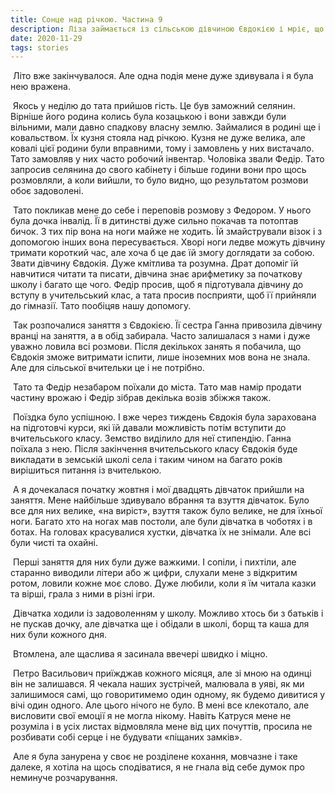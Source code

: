 ```yaml
---
title: Сонце над річкою. Частина 9
description: Ліза займається із сільською дівчиною Євдокією і мріє, що той, кого вона кохає подивиться на неї і відповість взаємністю
date: 2020-11-29
tags: stories
---
```


​    Літо вже закінчувалося. Але одна подія мене дуже здивувала і я була нею вражена. 

​    Якось у неділю до тата прийшов гість. Це був заможний селянин. Вірніше його родина колись була козацькою і вони завжди були вільними, мали давно спадкову власну землю. Займалися в родині ще і ковальством. Їх кузня стояла над річкою. Кузня не дуже велика, але ковалі цієї родини були вправними, тому і замовлень у них вистачало. Тато замовляв у них часто робочий інвентар. Чоловіка звали Федір. Тато запросив селянина до свого кабінету і більше години вони про щось розмовляли, а коли вийшли, то було видно, що результатом розмови обоє задоволені.

​    Тато покликав мене до себе і переповів розмову з Федором. У нього була дочка інвалід. Її в дитинстві дуже сильно покачав та потоптав бичок. З тих пір вона на ноги майже не ходить. Їй змайстрували візок і з допомогою інших вона пересувається. Хворі ноги ледве можуть дівчину тримати короткий час, але хоча б це дає їй змогу доглядати за собою. Звати дівчину Євдокія. Дуже кмітлива та розумна. Драт допоміг їй навчитися читати та писати, дівчина знає арифметику за початкову школу і багато ще чого. Федір просив, щоб я підготувала дівчину до вступу в учительський клас, а тата просив  посприяти, щоб її прийняли до гімназії. Тато пообіцяв нашу допомогу.

​    Так розпочалися заняття з Євдокією. Її сестра Ганна привозила дівчину вранці на заняття, а в обід забирала. Часто залишалася з нами і дуже уважно ловила всі розмови. Після декількох занять я побачила, що Євдокія зможе витримати іспити, лише іноземних мов вона не знала. Але для сільської вчительки це і не потрібно. 

​    Тато та Федір незабаром поїхали до міста. Тато мав намір продати частину врожаю і Федір зібрав декілька возів збіжжя також. 

​    Поїздка було успішною. І вже через тиждень Євдокія була зарахована на підготовчі курси, які їй давали можливість потім вступити до вчительського класу. Земство виділило для неї стипендію. Ганна поїхала з нею. Після закінчення вчительського класу Євдокія буде викладати в земській школі села і таким чином на багато років вирішиться питання із вчителькою. 

​    А я дочекалася початку жовтня і мої двадцять дівчаток прийшли на заняття. Мене найбільше здивувало вбрання та взуття дівчаток. Було все для них велике, «на виріст», взуття також було велике, не для їхньої ноги. Багато хто на ногах мав постоли, але були дівчатка  в чоботях і в ботах. На головах красувалися хустки, дівчатка їх не знімали. Але всі були чисті та охайні. 

​    Перші заняття для них були дуже важкими. І сопіли, і пихтіли, але старанно виводили літери або ж цифри, слухали мене з відкритим ротом, ловили кожне моє слово. Дуже любили, коли я їм читала казки та вірші, грала з ними в різні ігри.

​    Дівчатка ходили із задоволенням у школу. Можливо хтось би з батьків і не пускав дочку, але дівчатка ще і обідали в школі, борщ та каша для них були кожного дня.

​    Втомлена, але щаслива я засинала ввечері швидко і міцно.

​    Петро Васильович приїжджав кожного місяця, але зі мною на одинці він не залишався. Я чекала наших зустрічей, малювала в уяві, як ми залишимося самі, що говоритимемо один одному, як будемо дивитися у вічі один одного. Але цього нічого не було. В мені все клекотало, але висловити свої емоції я не могла нікому. Навіть Катруся мене не розуміла і в усіх листах відмовляла мене від цих почуттів, просила не розбивати собі серце і не будувати «піщаних замків». 

​    Але я була занурена у своє не розділене кохання, мовчазне і таке далеке, я хотіла на щось сподіватися, я не гнала від себе думок про неминуче розчарування.   


